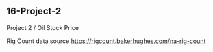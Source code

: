## 16-Project-2
Project 2 /  Oil Stock Price

Rig Count data source
    https://rigcount.bakerhughes.com/na-rig-count